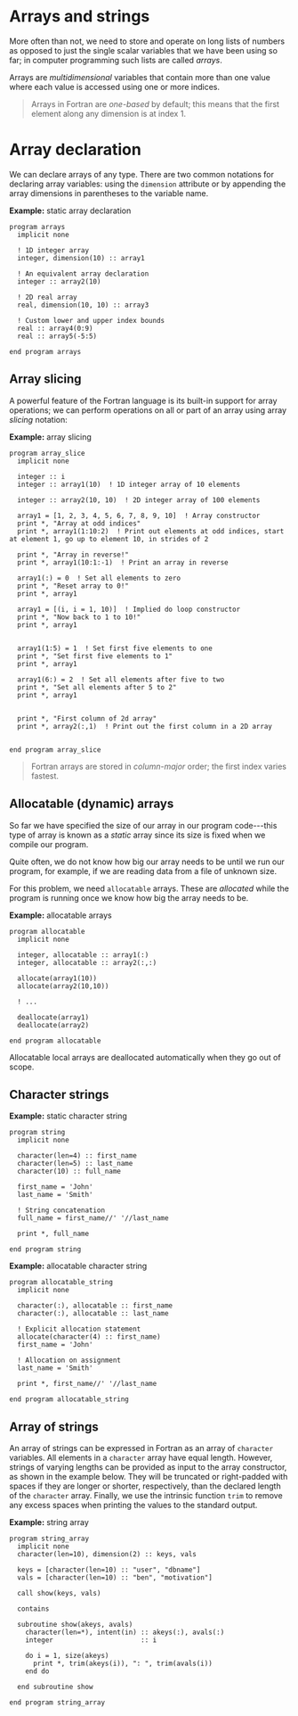 # Arrays and strings

More often than not, we need to store and operate on long lists of numbers as opposed to just the single scalar variables
that we have been using so far; in computer programming such lists are called _arrays_.

Arrays are _multidimensional_ variables that contain more than one value
where each value is accessed using one or more indices.

> Arrays in Fortran are _one-based_ by default; this means
> that the first element along any dimension is at index 1.

# Array declaration

We can declare arrays of any type. There are two common notations for declaring array variables:
using the `dimension` attribute or by appending the array dimensions in parentheses to the variable name.

**Example:** static array declaration

```{play-code-block} fortran
program arrays
  implicit none

  ! 1D integer array
  integer, dimension(10) :: array1

  ! An equivalent array declaration
  integer :: array2(10)

  ! 2D real array
  real, dimension(10, 10) :: array3

  ! Custom lower and upper index bounds
  real :: array4(0:9)
  real :: array5(-5:5)

end program arrays
```

## Array slicing

A powerful feature of the Fortran language is its built-in support for array operations;
we can perform operations on all or part of an array using array _slicing_ notation:

**Example:** array slicing

```{play-code-block} fortran
program array_slice
  implicit none

  integer :: i
  integer :: array1(10)  ! 1D integer array of 10 elements

  integer :: array2(10, 10)  ! 2D integer array of 100 elements

  array1 = [1, 2, 3, 4, 5, 6, 7, 8, 9, 10]  ! Array constructor
  print *, "Array at odd indices"
  print *, array1(1:10:2)  ! Print out elements at odd indices, start at element 1, go up to element 10, in strides of 2

  print *, "Array in reverse!"
  print *, array1(10:1:-1)  ! Print an array in reverse

  array1(:) = 0  ! Set all elements to zero
  print *, "Reset array to 0!"
  print *, array1

  array1 = [(i, i = 1, 10)]  ! Implied do loop constructor
  print *, "Now back to 1 to 10!"
  print *, array1


  array1(1:5) = 1  ! Set first five elements to one
  print *, "Set first five elements to 1"
  print *, array1

  array1(6:) = 2  ! Set all elements after five to two
  print *, "Set all elements after 5 to 2"
  print *, array1


  print *, "First column of 2d array"
  print *, array2(:,1)  ! Print out the first column in a 2D array


end program array_slice
```

> Fortran arrays are stored in _column-major_ order; the first
> index varies fastest.

## Allocatable (dynamic) arrays

So far we have specified the size of our array in our program code---this
type of array is known as a _static_ array since its size is fixed when
we compile our program.

Quite often, we do not know how big our array needs to be until we run our program, for example, if we are reading data from a file of unknown size.

For this problem, we need `allocatable` arrays.
These are _allocated_ while the program is running once we know how big the array needs to be.

**Example:** allocatable arrays

```{play-code-block} fortran
program allocatable
  implicit none

  integer, allocatable :: array1(:)
  integer, allocatable :: array2(:,:)

  allocate(array1(10))
  allocate(array2(10,10))

  ! ...

  deallocate(array1)
  deallocate(array2)

end program allocatable
```

Allocatable local arrays are deallocated automatically
when they go out of scope.

## Character strings

**Example:** static character string

```{play-code-block} fortran
program string
  implicit none

  character(len=4) :: first_name
  character(len=5) :: last_name
  character(10) :: full_name

  first_name = 'John'
  last_name = 'Smith'

  ! String concatenation
  full_name = first_name//' '//last_name

  print *, full_name

end program string
```

**Example:** allocatable character string

```{play-code-block} fortran
program allocatable_string
  implicit none

  character(:), allocatable :: first_name
  character(:), allocatable :: last_name

  ! Explicit allocation statement
  allocate(character(4) :: first_name)
  first_name = 'John'

  ! Allocation on assignment
  last_name = 'Smith'

  print *, first_name//' '//last_name

end program allocatable_string
```

## Array of strings

An array of strings can be expressed in Fortran as an array of `character` variables.
All elements in a `character` array have equal length.
However, strings of varying lengths can be provided as input to the array constructor, as shown in the example below.
They will be truncated or right-padded with spaces if they are longer or shorter, respectively, than the declared length of the `character` array.
Finally, we use the intrinsic function `trim` to remove any excess spaces when printing the values to the standard output.

**Example:** string array

```{play-code-block} fortran
program string_array
  implicit none
  character(len=10), dimension(2) :: keys, vals

  keys = [character(len=10) :: "user", "dbname"]
  vals = [character(len=10) :: "ben", "motivation"]

  call show(keys, vals)

  contains

  subroutine show(akeys, avals)
    character(len=*), intent(in) :: akeys(:), avals(:)
    integer                      :: i

    do i = 1, size(akeys)
      print *, trim(akeys(i)), ": ", trim(avals(i))
    end do

  end subroutine show

end program string_array
```
